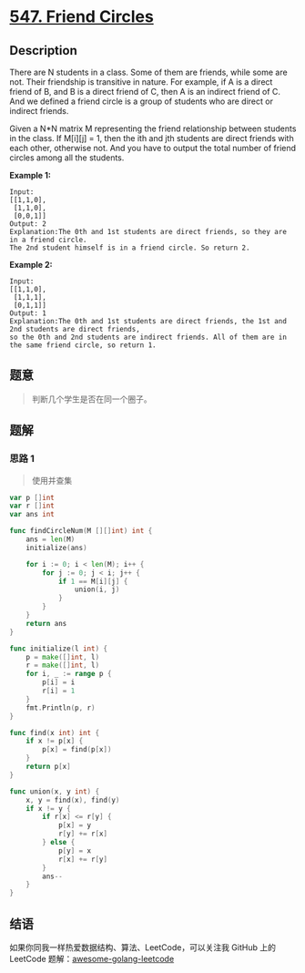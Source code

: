# [547. Friend Circles][title]

## Description

There are N students in a class. Some of them are friends, while some are not. Their friendship is transitive in nature. For example, if A is a direct friend of B, and B is a direct friend of C, then A is an indirect friend of C. And we defined a friend circle is a group of students who are direct or indirect friends.

Given a N*N matrix M representing the friend relationship between students in the class. If M[i][j] = 1, then the ith and jth students are direct friends with each other, otherwise not. And you have to output the total number of friend circles among all the students.

**Example 1:**
```
Input: 
[[1,1,0],
 [1,1,0],
 [0,0,1]]
Output: 2
Explanation:The 0th and 1st students are direct friends, so they are in a friend circle. 
The 2nd student himself is in a friend circle. So return 2.
```

**Example 2:**
```
Input: 
[[1,1,0],
 [1,1,1],
 [0,1,1]]
Output: 1
Explanation:The 0th and 1st students are direct friends, the 1st and 2nd students are direct friends, 
so the 0th and 2nd students are indirect friends. All of them are in the same friend circle, so return 1.
```

## 题意
> 判断几个学生是否在同一个圈子。

## 题解

### 思路 1
> 使用并查集

```go
var p []int
var r []int
var ans int

func findCircleNum(M [][]int) int {
    ans = len(M)
    initialize(ans)

    for i := 0; i < len(M); i++ {
        for j := 0; j < i; j++ {
            if 1 == M[i][j] {
                union(i, j)
            }
        }
    }
    return ans
}

func initialize(l int) {
    p = make([]int, l)
    r = make([]int, l)
    for i, _ := range p {
        p[i] = i
        r[i] = 1
    }
    fmt.Println(p, r)
}

func find(x int) int {
    if x != p[x] {
        p[x] = find(p[x])
    }
    return p[x]
}

func union(x, y int) {
    x, y = find(x), find(y)
    if x != y {
        if r[x] <= r[y] {
            p[x] = y
            r[y] += r[x]
        } else {
            p[y] = x
            r[x] += r[y]
        }
        ans--
    }
}
```

## 结语

如果你同我一样热爱数据结构、算法、LeetCode，可以关注我 GitHub 上的 LeetCode 题解：[awesome-golang-leetcode][me]

[title]: https://leetcode.com/problems/friend-circles/description/
[me]: https://github.com/kylesliu/awesome-golang-algorithm
